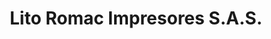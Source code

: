 ---
title: "Lito Romac Impresores S.A.S."
url: /bogota-d-c/lito-romac-impresores-s-a-s/
shop: artesanía
---